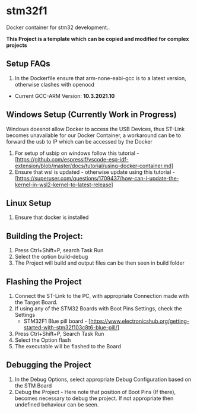 # stm32f1
Docker container for stm32 development..

**This Project is a template which can be copied and modified for complex projects**

## Setup FAQs
1. In the Dockerfile ensure that arm-none-eabi-gcc is to a latest version, otherwise clashes with openocd
- Current GCC-ARM Version: **10.3.2021.10**

## Windows Setup (Currently Work in Progress)
Windows doesnot allow Docker to access the USB Devices, thus ST-Link becomes unavailable for our Docker Container, a workaround can be to forward the usb to IP which can be accessed by the Docker

1. For setup of usbip on windows follow this tutorial - [https://github.com/espressif/vscode-esp-idf-extension/blob/master/docs/tutorial/using-docker-container.md]
2. Ensure that wsl is updated - otherwise update using this tutorial - [https://superuser.com/questions/1709437/how-can-i-update-the-kernel-in-wsl2-kernel-to-latest-release]

## Linux Setup

1. Ensure that docker is installed


## Building the Project:
1. Press Ctrl+Shift+P, search Task Run
2. Select the option build-debug
3. The Project will build and output files can be then seen in build folder

## Flashing the Project
1. Connect the ST-Link to the PC, with appropriate Connection made with the Target Board. 
2. If using any of the STM32 Boards with Boot Pins Settings, check the Settings
    - STM32F1 Blue pill board - [https://www.electronicshub.org/getting-started-with-stm32f103c8t6-blue-pill/]
3. Press Ctrl+Shift+P, Search Task Run
4. Select the Option flash
5. The executable will be flashed to the Board

## Debugging the Project
1. In the Debug Options, select appropriate Debug Configuration based on the STM Board
2. Debug the Project - Here note that position of Boot Pins (If there), becomes necessary to debug the project. If not appropriate then undefined behaviour can be seen.
